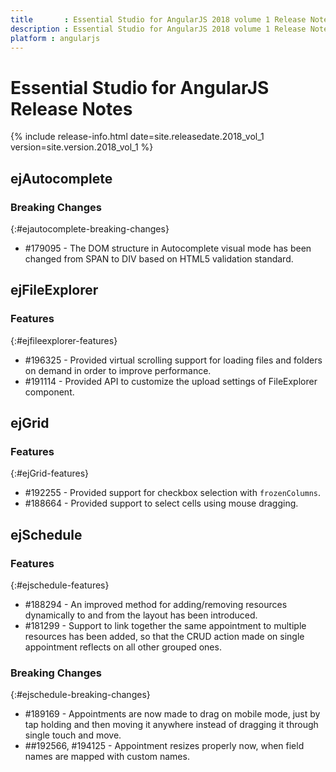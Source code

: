 ```yaml
---
title 		: Essential Studio for AngularJS 2018 volume 1 Release Notes
description : Essential Studio for AngularJS 2018 volume 1 Release Notes
platform : angularjs
---
```


# Essential Studio for AngularJS Release Notes

{% include release-info.html date=site.releasedate.2018_vol_1 version=site.version.2018_vol_1 %} 





## ejAutocomplete

### Breaking Changes
{:#ejautocomplete-breaking-changes}

* \#179095 - The DOM structure in Autocomplete visual mode has been changed from SPAN to DIV based on HTML5 validation standard.
## ejFileExplorer

### Features
{:#ejfileexplorer-features}

* \#196325 - Provided virtual scrolling support for loading files and folders on demand in order to improve performance.
* \#191114 - Provided API to customize the upload settings of FileExplorer component.

## ejGrid

### Features
{:#ejGrid-features}

*  \#192255 - Provided support for checkbox selection with `frozenColumns`.
*  \#188664 - Provided support to select cells using mouse dragging.
## ejSchedule

### Features
{:#ejschedule-features}

* \#188294 - An improved method for adding/removing resources dynamically to and from the layout has been introduced.
* \#181299 - Support to link together the same appointment to multiple resources has been added, so that the CRUD action made on single appointment reflects on all other grouped ones.

### Breaking Changes
{:#ejschedule-breaking-changes}

* \#189169 -  Appointments are now made to drag on mobile mode, just by tap holding and then moving it anywhere instead of dragging it through single touch and move.
* \##192566, #194125 - Appointment resizes properly now, when field names are mapped with custom names.

